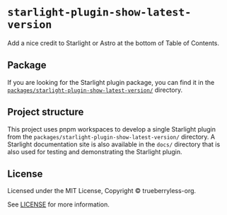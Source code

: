 # `starlight-plugin-show-latest-version`

Add a nice credit to Starlight or Astro at the bottom of Table of Contents.

## Package

If you are looking for the Starlight plugin package, you can find it in the [`packages/starlight-plugin-show-latest-version/`](/packages/starlight-plugin-show-latest-version/) directory.

## Project structure

This project uses pnpm workspaces to develop a single Starlight plugin from the `packages/starlight-plugin-show-latest-version/` directory. A Starlight documentation site is also available in the `docs/` directory that is also used for testing and demonstrating the Starlight plugin.

## License

Licensed under the MIT License, Copyright © trueberryless-org.

See [LICENSE](/LICENSE) for more information.
